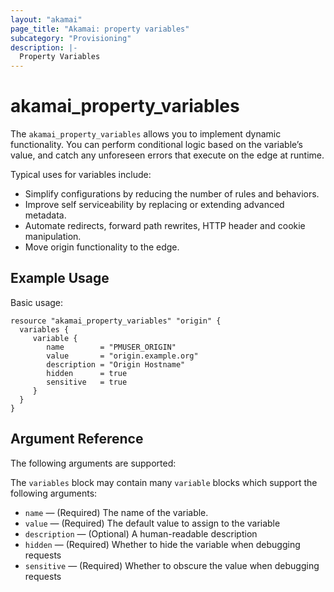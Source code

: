 ```yaml
---
layout: "akamai"
page_title: "Akamai: property variables"
subcategory: "Provisioning"
description: |-
  Property Variables
---
```


# akamai_property_variables


The `akamai_property_variables` allows you to implement dynamic functionality. You can perform conditional logic based on the variable’s value, and catch any unforeseen errors that execute on the edge at runtime.

Typical uses for variables include:

* Simplify configurations by reducing the number of rules and behaviors.
* Improve self serviceability by replacing or extending advanced metadata.
* Automate redirects, forward path rewrites, HTTP header and cookie manipulation.
* Move origin functionality to the edge.


## Example Usage

Basic usage:

```hcl
resource "akamai_property_variables" "origin" {
  variables {
     variable {
        name        = "PMUSER_ORIGIN"
        value       = "origin.example.org"
        description = "Origin Hostname"
        hidden      = true
        sensitive   = true
     }
  }
}
```

## Argument Reference

The following arguments are supported:

The `variables` block may contain many `variable` blocks which support the following arguments:

* `name` — (Required) The name of the variable.
* `value` — (Required) The default value to assign to the variable
* `description` — (Optional) A human-readable description
* `hidden` — (Required) Whether to hide the variable when debugging requests
* `sensitive` — (Required) Whether to obscure the value when debugging requests
